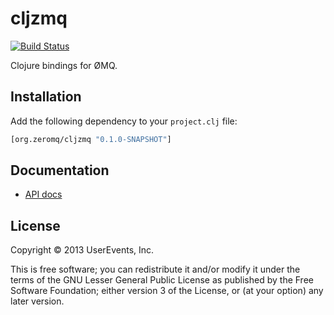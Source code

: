# cljzmq

[![Build Status](https://travis-ci.org/zeromq/cljzmq.png)](https://travis-ci.org/zeromq/cljzmq)

Clojure bindings for ØMQ.

## Installation

Add the following dependency to your `project.clj` file:

```clojure
[org.zeromq/cljzmq "0.1.0-SNAPSHOT"]
```

## Documentation

* [API docs](http://zeromq.github.io/cljzmq)

## License

Copyright © 2013 UserEvents, Inc.

This is free software; you can redistribute it and/or modify it under the terms
of the GNU Lesser General Public License as published by the Free Software
Foundation; either version 3 of the License, or (at your option) any later
version.
